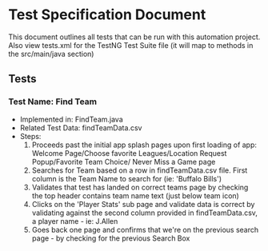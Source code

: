 # Test Specification Document

This document outlines all tests that can be run with this automation project. Also view tests.xml for the TestNG Test Suite file (it will map to methods in the src/main/java section)

## Tests

### Test Name: Find Team

 * Implemented in: FindTeam.java
 * Related Test Data: findTeamData.csv
 * Steps:
    1. Proceeds past the initial app splash pages upon first loading of app: Welcome Page/Choose favorite Leagues/Location Request Popup/Favorite Team Choice/ Never Miss a Game page
    2. Searches for Team based on a row in findTeamData.csv file. First column is the Team Name to search for (ie: 'Buffalo Bills') 
    3. Validates that test has landed on correct teams page by checking the top header contains team name text (just below team icon)
    4. Clicks on the 'Player Stats' sub page and validate data is correct by validating against the second column provided in findTeamData.csv, a player name - ie: J.Allen 
    5. Goes back one page and confirms that we're on the previous search page - by checking for the previous Search Box

